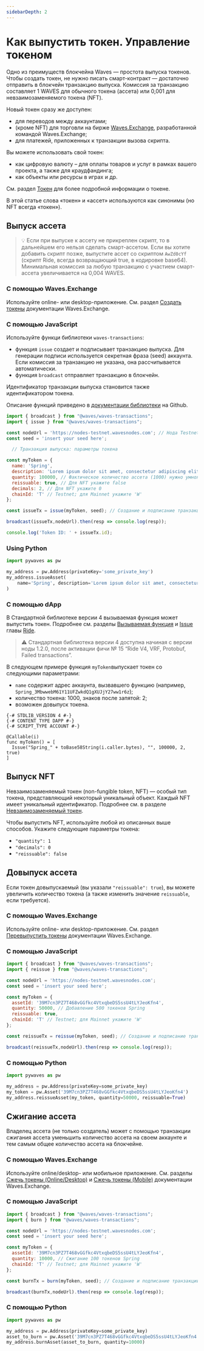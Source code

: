 ```yaml
---
sidebarDepth: 2
---
```


# Как выпустить токен. Управление токеном

Одно из преимуществ блокчейна Waves — простота выпуска токенов. Чтобы создать токен, не нужно писать смарт-контракт — достаточно отправить в блокчейн транзакцию выпуска. Комиссия за транзакцию составляет 1 WAVES для обычного токена (ассета) или 0,001 для невзаимозаменяемого токена (NFT).

Новый токен сразу же доступен:

* для переводов между аккаунтами;
* (кроме NFT) для торговли на бирже [Waves.Exchange](https://waves.exchange/), разработанной командой Waves.Exchange;
* для платежей, приложенных к транзакции вызова скрипта.

Вы можете использовать свой токен:

* как цифровую валюту – для оплаты товаров и услуг в рамках вашего проекта, а также для краудфандинга;
* как объекты или ресурсы в играх и др.

См. раздел [Токен](/ru/blockchain/token/) для более подробной информации о токене.

В этой статье слова «токен» и «ассет» используются как синонимы (но NFT всегда «токен»).

## Выпуск ассета

> :bulb: Если при выпуске к ассету не прикреплен скрипт, то в дальнейшем его нельзя сделать смарт-ассетом. Если вы хотите добавить скрипт позже, выпустите ассет со скриптом `AwZd0cYf` (скрипт Ride, всегда возвращающий true, в кодировке base64). Минимальная комиссия за любую транзакцию с участием смарт-ассета увеличивается на 0,004 WAVES.

### С помощью Waves.Exchange

Используйте online- или desktop-приложение. См. раздел [Создать токены](https://docs.waves.exchange/ru/waves-exchange/waves-exchange-online-desktop/online-desktop-asset/online-desktop-token-creation) документации Waves.Exchange.

### С помощью JavaScript

Используйте функци библиотеки `waves-transactions`:

* функция `issue` создает и подписывает транзакцию выпуска. Для генерации подписи используется секретная фраза (seed) аккаунта. Если комиссия за транзакцию не указана, она рассчитывается автоматически.
* функция `broadcast` отправляет транзакцию в блокчейн.

Идентификатор транзакции выпуска становится также идентификатором токена.

Описание функций приведено в [документации библиотеки](https://wavesplatform.github.io/waves-transactions/index.html) на Github.

```javascript
import { broadcast } from "@waves/waves-transactions";
import { issue } from "@waves/waves-transactions";

const nodeUrl = 'https://nodes-testnet.wavesnodes.com'; // Нода Testnet
const seed = 'insert your seed here';

  // Транзакция выпуска: параметры токена

const myToken = {
  name: 'Spring',
  description: 'Lorem ipsum dolor sit amet, consectetur adipiscing elit, sed do eiusmod tempor incididunt ut labore et dolore magna aliqua.',
  quantity: 100000, // Фактическое количество ассета (1000) нужно умножить на 10^decimals (100); для выпуска NFT укажите 1
  reissuable: true, // Для NFT укажите false
  decimals: 2, // Для NFT укажите 0
  chainId: 'T' // Testnet; для Mainnet укажите 'W'
};

const issueTx = issue(myToken, seed); // Создание и подписание транзакции выпуска

broadcast(issueTx,nodeUrl).then(resp => console.log(resp));

console.log('Token ID: ' + issueTx.id);
```

### Using Python

```python
import pywaves as pw

my_address = pw.Address(privateKey='some_private_key')
my_address.issueAsset(
    name='Spring', description='Lorem ipsum dolor sit amet, consectetur adipiscing elit, sed do eiusmod tempor incididunt ut labore et dolore magna aliqua.', quantity=100000, decimals=2
)
```

### С помощью dApp

В Стандартной библиотеке версии 4 вызываемая функция может выпустить токен. Подробнее см. разделы [Вызываемая функция](/ru/ride/functions/callable-function) и [Issue](/ru/ride/structures/script-actions/issue) главы [Ride](/ru/ride/).

> :warning: Стандартная библиотека версии 4 доступна начиная с версии ноды 1.2.0, после активации фичи №&nbsp;15 “Ride V4, VRF, Protobuf, Failed transactions”.

В следующем примере функция `myToken`выпускает токен со следующими параметрами:

* `name` содержит адрес аккаунта, вызвавшего функцию (например, `Spring_3MbwwebM61Y11UFZwkdQ1gXUJjY27ww1r6z`);
* количество токена: 1000, знаков после запятой: 2;
* возможен довыпуск токена.

```ride
{-# STDLIB_VERSION 4 #-}
{-# CONTENT_TYPE DAPP #-}
{-# SCRIPT_TYPE ACCOUNT #-}
  
@Callable(i)
func myToken() = [
  Issue("Spring_" + toBase58String(i.caller.bytes), "", 100000, 2, true)
]
```

## Выпуск NFT

Невзаимозаменяемый токен (non-fungible token, NFT) — особый тип токена, представляющий некоторый уникальный объект. Каждый NFT имеет уникальный идентификатор. Подробнее см. в разделе [Невзаимозаменяемый токен](/ru/blockchain/token/non-fungible-token).

Чтобы выпустить NFT, используйте любой из описанных выше способов. Укажите следующие параметры токена:

* `"quantity": 1`
* `"decimals": 0`
* `"reissuable": false`

## Довыпуск ассета

Если токен довыпускаемый (вы указали `"reissuable": true`), вы можете увеличить количество токена (а также изменить значение `reissuable`, если требуется).

### С помощью Waves.Exchange

Используйте online- или desktop-приложение. См. раздел [Перевыпустить токены](https://docs.waves.exchange/ru/waves-exchange/waves-exchange-online-desktop/online-desktop-asset/online-desktop-token-reissue) документации Waves.Exchange.

### С помощью JavaScript

```javascript
import { broadcast } from "@waves/waves-transactions";
import { reissue } from "@waves/waves-transactions";

const nodeUrl = 'https://nodes-testnet.wavesnodes.com';
const seed = 'insert your seed here';

const myToken = {
  assetId: '39M7cn3PZ7T468vGGfkc4VtxqbeDS5ssU4tLYJeoKfn4',
  quantity: 50000, // Добавление 500 токенов Spring
  reissuable: true,
  chainId: 'T' // Testnet; для Mainnet укажите 'W'
};

const reissueTx = reissue(myToken, seed); // Создание и подписание транзакции довыпуска

broadcast(reissueTx,nodeUrl).then(resp => console.log(resp));
```

### С помощью Python

```python
import pywaves as pw

my_address = pw.Address(privateKey=some_private_key)
my_token = pw.Asset('39M7cn3PZ7T468vGGfkc4VtxqbeDS5ssU4tLYJeoKfn4')
my_address.reissueAsset(my_token, quantity=50000, reissuable=True)
```

## Сжигание ассета

Владелец ассета (не только создатель) может с помощью транзакции сжигания ассета уменьшить количество ассета на своем аккаунте и тем самым общее количество ассета на блокчейне.

### С помощью Waves.Exchange

Используйте online/desktop- или мобильное приложение. См. разделы [Сжечь токены (Online/Desktop)](https://docs.waves.exchange/ru/waves-exchange/waves-exchange-online-desktop/online-desktop-asset/online-desktop-token-token-burn) и [Сжечь токены (Mobile)](https://docs.waves.exchange/ru/waves-exchange/waves-exchange-mobile/mobile-asset/mobile-token-burn) документации Waves.Exchange.

### С помощью JavaScript

```javascript
import { broadcast } from "@waves/waves-transactions";
import { burn } from "@waves/waves-transactions";

const nodeUrl = 'https://nodes-testnet.wavesnodes.com';
const seed = 'insert your seed here';

const myToken = {
  assetId: '39M7cn3PZ7T468vGGfkc4VtxqbeDS5ssU4tLYJeoKfn4',
  quantity: 10000, // Сжигание 100 токенов Spring
  chainId: 'T' // Testnet; для Mainnet укажите 'W'
};

const burnTx = burn(myToken, seed); // Создание и подписание транзакции сжигания токена

broadcast(burnTx,nodeUrl).then(resp => console.log(resp));
```

### С помощью Python

```python
import pywaves as pw

my_address = pw.Address(privateKey=some_private_key)
asset_to_burn = pw.Asset('39M7cn3PZ7T468vGGfkc4VtxqbeDS5ssU4tLYJeoKfn4')
my_address.burnAsset(asset_to_burn, quantity=10000)
```
